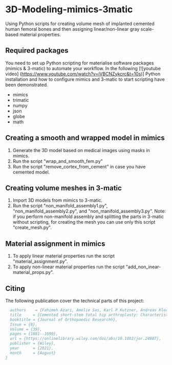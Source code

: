 # 3D-Modeling-mimics-3matic
Using Python scripts for creating volume mesh of implanted cemented human femoral bones and then assigning linear/non-linear gray scale-based material properties.
## Required packages
You need to set up Python scripting for materialise software packages (mimics & 3-matic) to automate your workflow. In the following [![youtube video] (https://www.youtube.com/watch?v=iVBCNZykcrc&t=10s)] Python installation and how to configure mimics and 3-matic to start scripting have been demonstrated.
* mimics  
* trimatic
* numpy
* json
* globe
* math
## Creating a smooth and wrapped model in mimics
1. Generate the 3D model based on medical images using masks in mimics.
2. Run the script "wrap_and_smooth_fem.py"
3. Run the script "remove_cortex_from_cement" in case you have cemented model.
## Creating volume meshes in 3-matic
1. Import 3D models from mimics to 3-matic.
2. Run the script "non_manifold_assembly1.py", "non_manifold_assembly2.py", and "non_manifold_assembly3.py".
Note: if you perform non-manifold assembly and splitting the parts in 3-matic without scripting, for creating the mesh you can use only this script "create_mesh.py".  
## Material assignment in mimics
1. To apply linear material properties run the script "material_assignment.py".
2. To apply non-linear material properties run the script "add_non_inear-material_props.py".

## Citing

The following publication cover the technical parts of this project:
```bibtex
  authors    = {Fahimeh Azari, Amelie Sas, Karl P Kutzner, Andreas Klockow, Thierry Scheerlinck, G Harry van Lenthe},
  title     = {Cemented short‐stem total hip arthroplasty: Characteristics of line‐to‐line versus undersized cementing techniques using a validated CT‐based finite element analysis},
  booktitle = {Journal of Orthopaedic Research®},
  Issue = {8},
  Volume = {39},
  pages = {1681--1690},
  url = {https://onlinelibrary.wiley.com/doi/abs/10.1002/jor.24887},
  publisher = {Wiley},
  year      = {2021},
  month     = {August}
}
```
